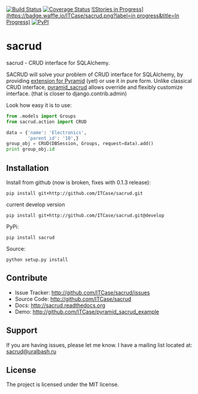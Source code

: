 [![Build Status](https://travis-ci.org/ITCase/sacrud.svg?branch=master)](https://travis-ci.org/ITCase/sacrud)
[![Coverage Status](https://coveralls.io/repos/ITCase/sacrud/badge.png?branch=master)](https://coveralls.io/r/ITCase/sacrud?branch=master)
[![Stories in Progress](https://badge.waffle.io/ITCase/sacrud.png?label=in progress&title=In Progress)](http://waffle.io/ITCase/sacrud)
[![PyPI](http://img.shields.io/pypi/dm/sacrud.svg)](https://pypi.python.org/pypi/sacrud/)

sacrud
======

sacrud - CRUD interface for SQLAlchemy.

SACRUD will solve your problem of CRUD interface for SQLAlchemy, by providing [extension for Pyramid](https://github.com/ITCase/pyramid_sacrud) (yet) or use it in pure form. Unlike classical CRUD interface, [pyramid_sacrud](https://github.com/ITCase/pyramid_sacrud) allows override and flexibly customize interface. (that is closer to django.contrib.admin)

Look how easy it is to use:
```python
from .models import Groups
from sacrud.action import CRUD

data = {'name': 'Electronics',
        'parent_id': '10',}
group_obj = CRUD(DBSession, Groups, request=data).add()
print group_obj.id
```

Installation
------------

Install from github (now is broken, fixes with 0.1.3 release):

    pip install git+http://github.com/ITCase/sacrud.git
    
current develop version

    pip install git+http://github.com/ITCase/sacrud.git@develop

PyPi:

    pip install sacrud

Source:

    python setup.py install

Contribute
----------

- Issue Tracker: http://github.com/ITCase/sacrud/issues
- Source Code: http://github.com/ITCase/sacrud
- Docs: http://sacrud.readthedocs.org
- Demo: http://github.com/ITCase/pyramid_sacrud_example

Support
-------

If you are having issues, please let me know.
I have a mailing list located at: sacrud@uralbash.ru

License
-------

The project is licensed under the MIT license.
